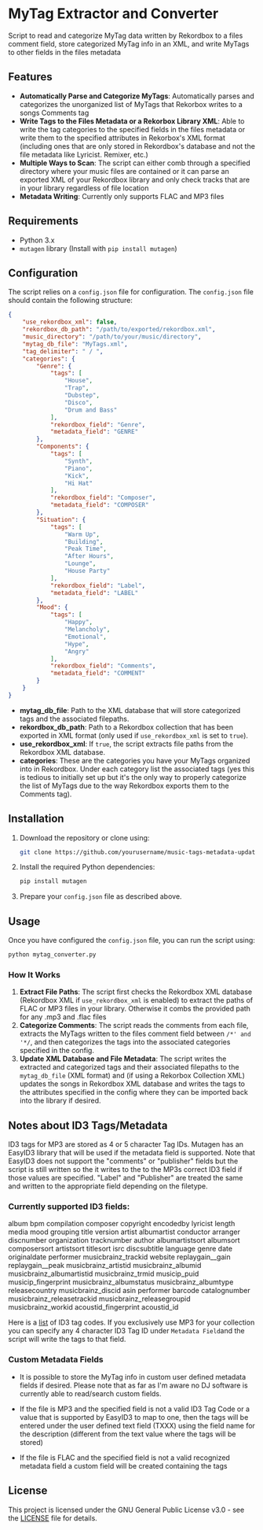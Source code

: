 # MyTag Extractor and Converter

Script to read and categorize MyTag data written by Rekordbox to a files comment field, store categorized MyTag info in an XML, and write MyTags to other fields in the files metadata

## Features

- **Automatically Parse and Categorize MyTags**: Automatically parses and categorizes the unorganized list of MyTags that Rekorbox writes to a songs Comments tag
- **Write Tags to the Files Metadata or a Rekorbox Library XML**: Able to write the tag categories to the specified fields in the files metadata or write them to the specified attributes in Rekorbox's XML format (including ones that are only stored in Rekordbox's database and not the file metadata like Lyricist. Remixer, etc.)
- **Multiple Ways to Scan**: The script can either comb through a specified directory where your music files are contained or it can parse an exported XML of your Rekordbox library and only check tracks that are in your library regardless of file location
- **Metadata Writing**: Currently only supports FLAC and MP3 files

## Requirements

- Python 3.x
- `mutagen` library (Install with `pip install mutagen`)

## Configuration

The script relies on a `config.json` file for configuration. The `config.json` file should contain the following structure:
```json
{
    "use_rekordbox_xml": false,
    "rekordbox_db_path": "/path/to/exported/rekordbox.xml",
    "music_directory": "/path/to/your/music/directory",
    "mytag_db_file": "MyTags.xml",
	"tag_delimiter": " / ",
    "categories": {
        "Genre": {
            "tags": [
                "House",
                "Trap",
                "Dubstep",
                "Disco",
                "Drum and Bass"
            ],
            "rekordbox_field": "Genre",
            "metadata_field": "GENRE"
        },
        "Components": {
            "tags": [
                "Synth",
                "Piano",
                "Kick",
                "Hi Hat"
            ],
            "rekordbox_field": "Composer",
            "metadata_field": "COMPOSER"
        },
        "Situation": {
            "tags": [
                "Warm Up",
                "Building",
                "Peak Time",
                "After Hours",
                "Lounge",
                "House Party"
            ],
            "rekordbox_field": "Label",
            "metadata_field": "LABEL"
        },
        "Mood": {
            "tags": [
                "Happy",
                "Melancholy",
                "Emotional",
                "Hype",
                "Angry"
            ],
            "rekordbox_field": "Comments",
            "metadata_field": "COMMENT"
        }
    }
}
```

- **mytag_db_file**: Path to the XML database that will store categorized tags and the associated filepaths.
- **rekordbox_db_path**: Path to a Rekordbox collection that has been exported in XML format (only used if `use_rekordbox_xml` is set to `true`).
- **use_rekordbox_xml**: If `true`, the script extracts file paths from the Rekordbox XML database.
- **categories**: These are the categories you have your MyTags organized into in Rekordbox. Under each category list the associated tags (yes this is tedious to initially set up but it's the only way to properly categorize the list of MyTags due to the way Rekordbox exports them to the Comments tag).

## Installation

1. Download the repository or clone using:
    ```bash
    git clone https://github.com/yourusername/music-tags-metadata-updater.git
    ```

2. Install the required Python dependencies:
    ```bash
    pip install mutagen
    ```

3. Prepare your `config.json` file as described above.

## Usage

Once you have configured the `config.json` file, you can run the script using:

```bash
python mytag_converter.py
```

### How It Works

1. **Extract File Paths**: The script first checks the Rekordbox XML database (Rekordbox XML if `use_rekordbox_xml` is enabled) to extract the paths of FLAC or MP3 files in your library. Otherwise it combs the provided path for any .mp3 and .flac files
2. **Categorize Comments**: The script reads the comments from each file, extracts the MyTags written to the files comment field between `/*' and  '*/`, and then categorizes the tags into the associated categories specified in the config.
4. **Update XML Database and File Metadata**: The script writes the extracted and categorized tags and their associated filepaths to the `mytag_db_file` (XML format) and (if using a Rekorbox Collection XML) updates the songs in Rekordbox XML database and writes the tags to the attributes specified in the config where they can be imported back into the library if desired.

## Notes about ID3 Tags/Metadata

ID3 tags for MP3 are stored as 4 or 5 character Tag IDs. Mutagen has an EasyID3 library that will be used if the metadata field is supported. Note that EasyID3 does not support the "comments" or "publisher" fields but the script is still written so the it writes to the to the MP3s correct ID3 field if those values are specified. "Label" and "Publisher" are treated the same and written to the appropriate field depending on the filetype.
### Currently supported ID3 fields:
album
bpm
compilation
composer
copyright
encodedby
lyricist
length
media
mood
grouping
title
version
artist
albumartist
conductor
arranger
discnumber
organization
tracknumber
author
albumartistsort
albumsort
composersort
artistsort
titlesort
isrc
discsubtitle
language
genre
date
originaldate
performer
musicbrainz_trackid
website
replaygain__gain
replaygain__peak
musicbrainz_artistid
musicbrainz_albumid
musicbrainz_albumartistid
musicbrainz_trmid
musicip_puid
musicip_fingerprint
musicbrainz_albumstatus
musicbrainz_albumtype
releasecountry
musicbrainz_discid
asin
performer
barcode
catalognumber
musicbrainz_releasetrackid
musicbrainz_releasegroupid
musicbrainz_workid
acoustid_fingerprint
acoustid_id

Here is a [list](https://www.exiftool.org/TagNames/ID3.html) of ID3 tag codes. If you exclusively use MP3 for your collection you can specify any 4 character ID3 Tag ID under `Metadata Field`and the script will write the tags to that field.
### Custom Metadata Fields

- It is possible to store the MyTag info in custom user defined metadata fields if desired. Please note that as far as I'm aware no DJ software is currently able to read/search custom fields.

- If the file is MP3 and the specified field is not a valid ID3 Tag Code or a value that is supported by EasyID3 to map to one, then the tags will be entered under the user defined text field (TXXX) using the field name for the description (different from the text value where the tags will be stored)

- If the file is FLAC and the specified field is not a valid recognized metadata field a custom field will be created containing the tags

## License

This project is licensed under the GNU General Public License v3.0 - see the [LICENSE](LICENSE) file for details.
